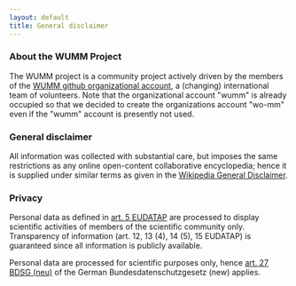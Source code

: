 ```yaml
---
layout: default
title: General disclaimer
---
```


### About the WUMM Project

The WUMM project is a community project actively driven by the members of the [WUMM github organizational account](https://github.com/wo-mm), a (changing) international team of volunteers. Note that the organizational account "wumm" is already occupied so that we decided to create the organizations account "wo-mm" even if the "wumm" account is presently not used.

### General disclaimer

All information was collected with substantial care, but imposes the same restrictions as any online open-content collaborative encyclopedia; hence it is supplied under similar terms as given in the [Wikipedia General Disclaimer](http://en.wikipedia.org/wiki/Wikipedia:General_disclaimer).

### Privacy 

Personal data as defined in [art. 5 EUDATAP](https://www.iitr.us/eudatap) are processed to display scientific activities of members of the scientific community only.  Transparency of information (art. 12, 13 (4), 14 (5), 15 EUDATAP) is guaranteed since all information is publicly available.

Personal data are processed for scientific purposes only, hence [art. 27 BDSG (neu)](https://dsgvo-gesetz.de/bdsg-neu/27-bdsg-neu/) of the German Bundesdatenschutzgesetz (new) applies. 
